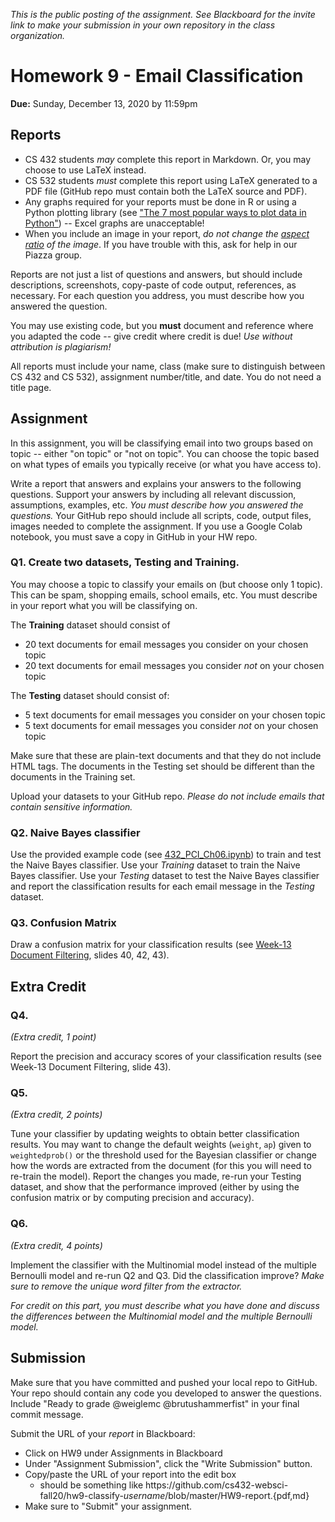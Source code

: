 *This is the public posting of the assignment. See Blackboard for the invite link to make your submission in your own repository in the class organization.*

# Homework 9 - Email Classification
**Due:** Sunday, December 13, 2020 by 11:59pm 

## Reports
* CS 432 students *may* complete this report in Markdown. Or, you may choose to use LaTeX instead. 
* CS 532 students *must* complete this report using LaTeX generated to a PDF file (GitHub repo must contain both the LaTeX source and PDF).
* Any graphs required for your reports must be done in R or using a Python plotting library (see ["The 7 most popular ways to plot data in Python"](https://opensource.com/article/20/4/plot-data-python)) -- Excel graphs are unacceptable!
* When you include an image in your report, *do not change the [aspect ratio](https://en.wikipedia.org/wiki/Aspect_ratio_(image)) of the image*. If you have trouble with this, ask for help in our Piazza group.

Reports are not just a list of questions and answers, but should include descriptions, screenshots, copy-paste of code output, references, as necessary.  For each question you address, you must describe how you answered the question.  

You may use existing code, but you **must** document and reference where you adapted the code -- give credit where credit is due! *Use without attribution is plagiarism!*

All reports must include your name, class (make sure to distinguish between CS 432 and CS 532), assignment number/title, and date.  You do not need a title page.  

## Assignment

In this assignment, you will be classifying email into two groups based on topic -- either "on topic" or "not on topic".  You can choose the topic based on what types of emails you typically receive (or what you have access to).

Write a report that answers and explains your answers to the following questions. Support your answers by including all relevant discussion, assumptions, examples, etc. *You must describe how you answered the questions.* Your GitHub repo should include all scripts, code, output files, images needed to complete the assignment. If you use a Google Colab notebook, you must save a copy in GitHub in your HW repo.

### Q1. Create two datasets, Testing and Training.

You may choose a topic to classify your emails on (but choose only 1 topic). This can be spam, shopping emails, school emails, etc.  You must describe in your report what you will be classifying on.

The **Training** dataset should consist of
* 20 text documents for email messages you consider on your chosen topic
* 20 text documents for email messages you consider *not* on your chosen topic

The **Testing** dataset should consist of:
* 5 text documents for email messages you consider on your chosen topic
* 5 text documents for email messages you consider *not* on your chosen topic

Make sure that these are plain-text documents and that they do not include HTML tags.  The documents in the Testing set should be different than the documents in the Training set.

Upload your datasets to your GitHub repo. *Please do not include emails that contain sensitive information.*

### Q2. Naive Bayes classifier
Use the provided example code (see  [432_PCI_Ch06.ipynb](432_PCI_Ch06.ipynb)) to train and test the Naive Bayes classifier.  Use your *Training* dataset to train the Naive Bayes classifier.  Use your *Testing* dataset to test the Naive Bayes classifier and report the classification results for each email message in the *Testing* dataset.

### Q3. Confusion Matrix
Draw a confusion matrix for your classification results (see [Week-13 Document Filtering](https://docs.google.com/presentation/d/1TgSeYh7gjpxl8f_9-FKG7MnXG1HI_iwH_KDFyUgKlWU/edit?usp=sharing), slides 40, 42, 43).

## Extra Credit

### Q4. 
*(Extra credit, 1 point)* 

Report the precision and accuracy scores of your classification results (see Week-13 Document Filtering, slide 43).

### Q5. 
*(Extra credit, 2 points)* 

Tune your classifier by updating weights to obtain better classification results. You may want to change the default weights (`weight`, `ap`) given to `weightedprob()` or the threshold used for the Bayesian classifier or change how the words are extracted from the document (for this you will need to re-train the model).  Report the changes you made, re-run your Testing dataset, and show that the performance improved (either by using the confusion matrix or by computing precision and accuracy).

### Q6. 
*(Extra credit, 4 points)* 

Implement the classifier with the Multinomial model instead of the multiple Bernoulli model and re-run Q2 and Q3.  Did the classification improve?  *Make sure to remove the unique word filter from the extractor.*

*For credit on this part, you must describe what you have done and discuss the differences between the Multinomial model and the multiple Bernoulli model.*

## Submission

Make sure that you have committed and pushed your local repo to GitHub.  Your repo should contain any code you developed to answer the questions.  Include "Ready to grade @weiglemc @brutushammerfist" in your final commit message. 

Submit the URL of your *report* in Blackboard:

* Click on HW9 under Assignments in Blackboard
* Under "Assignment Submission", click the "Write Submission" button.
* Copy/paste the URL of your report into the edit box
  * should be something like https<nolink>://github.com/cs432-websci-fall20/hw9-classify-*username*/blob/master/HW9-report.{pdf,md}
* Make sure to "Submit" your assignment.
